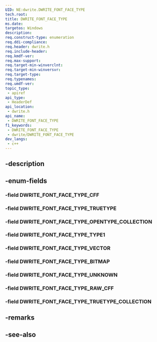 ```yaml
---
UID: NE:dwrite.DWRITE_FONT_FACE_TYPE
tech.root: 
title: DWRITE_FONT_FACE_TYPE
ms.date: 
targetos: Windows
description: 
req.construct-type: enumeration
req.ddi-compliance: 
req.header: dwrite.h
req.include-header: 
req.kmdf-ver: 
req.max-support: 
req.target-min-winverclnt: 
req.target-min-winversvr: 
req.target-type: 
req.typenames: 
req.umdf-ver: 
topic_type:
 - apiref
api_type:
 - HeaderDef
api_location:
 - dwrite.h
api_name:
 - DWRITE_FONT_FACE_TYPE
f1_keywords:
 - DWRITE_FONT_FACE_TYPE
 - dwrite/DWRITE_FONT_FACE_TYPE
dev_langs:
 - c++
---
```


## -description

## -enum-fields

### -field DWRITE_FONT_FACE_TYPE_CFF

### -field DWRITE_FONT_FACE_TYPE_TRUETYPE

### -field DWRITE_FONT_FACE_TYPE_OPENTYPE_COLLECTION

### -field DWRITE_FONT_FACE_TYPE_TYPE1

### -field DWRITE_FONT_FACE_TYPE_VECTOR

### -field DWRITE_FONT_FACE_TYPE_BITMAP

### -field DWRITE_FONT_FACE_TYPE_UNKNOWN

### -field DWRITE_FONT_FACE_TYPE_RAW_CFF

### -field DWRITE_FONT_FACE_TYPE_TRUETYPE_COLLECTION

## -remarks

## -see-also

